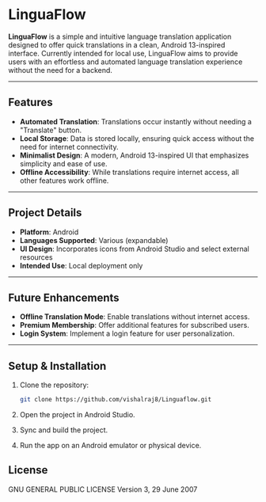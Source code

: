 # LinguaFlow

**LinguaFlow** is a simple and intuitive language translation application designed to offer quick translations in a clean, Android 13-inspired interface. Currently intended for local use, LinguaFlow aims to provide users with an effortless and automated language translation experience without the need for a backend.

---

## Features

- **Automated Translation**: Translations occur instantly without needing a "Translate" button.
- **Local Storage**: Data is stored locally, ensuring quick access without the need for internet connectivity.
- **Minimalist Design**: A modern, Android 13-inspired UI that emphasizes simplicity and ease of use.
- **Offline Accessibility**: While translations require internet access, all other features work offline.

---

## Project Details

- **Platform**: Android
- **Languages Supported**: Various (expandable)
- **UI Design**: Incorporates icons from Android Studio and select external resources
- **Intended Use**: Local deployment only

---

## Future Enhancements

- **Offline Translation Mode**: Enable translations without internet access.
- **Premium Membership**: Offer additional features for subscribed users.
- **Login System**: Implement a login feature for user personalization.

---

## Setup & Installation

1. Clone the repository:

   ```bash
   git clone https://github.com/vishalraj8/Linguaflow.git

2. Open the project in Android Studio.

3. Sync and build the project.

4. Run the app on an Android emulator or physical device.

## License
GNU GENERAL PUBLIC LICENSE Version 3, 29 June 2007
